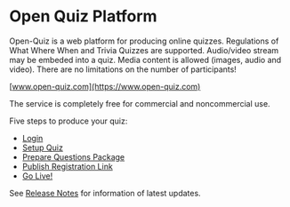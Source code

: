 # Open Quiz Platform

Open-Quiz is a web platform for producing online quizzes. Regulations of What Where When and Trivia Quizzes are supported. Audio/video stream may be embeded into a quiz. Media content is allowed (images, audio and video). There are no limitations on the number of participants!

[www.open-quiz.com](https://www.open-quiz.com)

The service is completely free for commercial and noncommercial use.

Five steps to produce your quiz:

* [Login](https://www.open-quiz.com/login)
* [Setup Quiz](https://www.open-quiz.com/manual.html#p2)
* [Prepare Questions Package](https://www.open-quiz.com/manual.html#p3)
* [Publish Registration Link](https://www.open-quiz.com/manual.html#p5.1)
* [Go Live!](https://www.open-quiz.com/manual.html#p5.2)

See [Release Notes](https://www.open-quiz.com/RELEASE_NOTES.html) for information of latest updates.